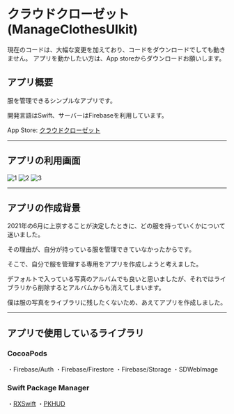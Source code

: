 # クラウドクローゼット(ManageClothesUIkit)

現在のコードは、大幅な変更を加えており、コードをダウンロードでしても動きません。
アプリを動かしたい方は、App storeからダウンロードお願いします。

## アプリ概要
服を管理できるシンプルなアプリです。

開発言語はSwift、サーバーはFirebaseを利用しています。

App Store: [クラウドクローゼット](https://apps.apple.com/jp/app/id1573709222)

---

## アプリの利用画面
![1](https://user-images.githubusercontent.com/69304437/134537622-dbb58843-3252-402c-817f-f4be67eb4594.png)
![2](https://user-images.githubusercontent.com/69304437/134537643-deff22fc-3927-4562-b39f-cd449dc438b6.png)
![3](https://user-images.githubusercontent.com/69304437/134537649-07027489-55ef-40e7-9694-b3dda9a16479.png)

---

## アプリの作成背景
2021年の6月に上京することが決定したときに、どの服を持っていくかについて迷いました。

その理由が、自分が持っている服を管理できていなかったからです。

そこで、自分で服を管理する専用をアプリを作成しようと考えました。

デフォルトで入っている写真のアルバムでも良いと思いましたが、それではライブラリから削除するとアルバムからも消えてしまいます。

僕は服の写真をライブラリに残したくないため、あえてアプリを作成しました。

---

## アプリで使用しているライブラリ
### CocoaPods
・Firebase/Auth
・Firebase/Firestore
・Firebase/Storage
・SDWebImage

### Swift Package Manager
・[RXSwift](https://github.com/ReactiveX/RxSwift)
・[PKHUD](https://github.com/pkluz/PKHUD)
